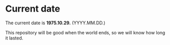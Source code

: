 # Current date

The current date is **1975.10.29.** (YYYY.MM.DD.)

This repository will be good when the world ends, so we will know how long it lasted.